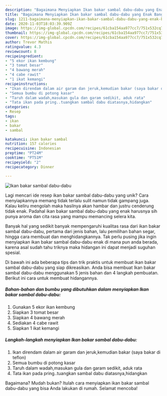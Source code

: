 ```yaml
---
description: "Bagaimana Menyiapkan Ikan bakar sambal dabu-dabu yang Enak Banget"
title: "Bagaimana Menyiapkan Ikan bakar sambal dabu-dabu yang Enak Banget"
slug: 1211-bagaimana-menyiapkan-ikan-bakar-sambal-dabu-dabu-yang-enak-banget
date: 2020-11-03T18:03:39.909Z
image: https://img-global.cpcdn.com/recipes/61cba154aa977cc7/751x532cq70/ikan-bakar-sambal-dabu-dabu-foto-resep-utama.jpg
thumbnail: https://img-global.cpcdn.com/recipes/61cba154aa977cc7/751x532cq70/ikan-bakar-sambal-dabu-dabu-foto-resep-utama.jpg
cover: https://img-global.cpcdn.com/recipes/61cba154aa977cc7/751x532cq70/ikan-bakar-sambal-dabu-dabu-foto-resep-utama.jpg
author: Trevor Mathis
ratingvalue: 4.3
reviewcount: 8
recipeingredient:
- "5 ekor ikan kembung"
- "3 tomat besar"
- "4 bawang merah"
- "4 cabe rawit"
- "1 ikat kemangi"
recipeinstructions:
- "Ikan direndam dalam air garam dan jeruk,kemudian bakar (saya bakar di teflon)"
- "Semua bumbu di potong kasar"
- "Taruh dalam wadah,masukan gula dan garam sedikit, aduk rata"
- "Tata ikan pada pring..tuangkan sambal dabu diatasnya,hidangkan"
categories:
- Resep
tags:
- ikan
- bakar
- sambal

katakunci: ikan bakar sambal 
nutrition: 157 calories
recipecuisine: Indonesian
preptime: "PT24M"
cooktime: "PT51M"
recipeyield: "2"
recipecategory: Dinner

---
```



![Ikan bakar sambal dabu-dabu](https://img-global.cpcdn.com/recipes/61cba154aa977cc7/751x532cq70/ikan-bakar-sambal-dabu-dabu-foto-resep-utama.jpg)

Lagi mencari ide resep ikan bakar sambal dabu-dabu yang unik? Cara menyiapkannya memang tidak terlalu sulit namun tidak gampang juga. Kalau keliru mengolah maka hasilnya akan hambar dan justru cenderung tidak enak. Padahal ikan bakar sambal dabu-dabu yang enak harusnya sih punya aroma dan cita rasa yang mampu memancing selera kita.

Banyak hal yang sedikit banyak mempengaruhi kualitas rasa dari ikan bakar sambal dabu-dabu, pertama dari jenis bahan, lalu pemilihan bahan segar, hingga cara membuat dan menghidangkannya. Tak perlu pusing jika ingin menyiapkan ikan bakar sambal dabu-dabu enak di mana pun anda berada, karena asal sudah tahu triknya maka hidangan ini dapat menjadi suguhan spesial.




Di bawah ini ada beberapa tips dan trik praktis untuk membuat ikan bakar sambal dabu-dabu yang siap dikreasikan. Anda bisa membuat Ikan bakar sambal dabu-dabu menggunakan 5 jenis bahan dan 4 langkah pembuatan. Berikut ini cara untuk membuat hidangannya.

<!--inarticleads1-->

##### Bahan-bahan dan bumbu yang dibutuhkan dalam menyiapkan Ikan bakar sambal dabu-dabu:

1. Gunakan 5 ekor ikan kembung
1. Siapkan 3 tomat besar
1. Siapkan 4 bawang merah
1. Sediakan 4 cabe rawit
1. Siapkan 1 ikat kemangi




<!--inarticleads2-->

##### Langkah-langkah menyiapkan Ikan bakar sambal dabu-dabu:

1. Ikan direndam dalam air garam dan jeruk,kemudian bakar (saya bakar di teflon)
1. Semua bumbu di potong kasar
1. Taruh dalam wadah,masukan gula dan garam sedikit, aduk rata
1. Tata ikan pada pring..tuangkan sambal dabu diatasnya,hidangkan




Bagaimana? Mudah bukan? Itulah cara menyiapkan ikan bakar sambal dabu-dabu yang bisa Anda lakukan di rumah. Selamat mencoba!
